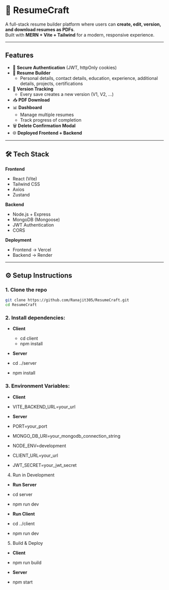 # 📄 ResumeCraft  

A full-stack resume builder platform where users can **create, edit, version, and download resumes as PDFs**.  
Built with **MERN + Vite + Tailwind** for a modern, responsive experience.  

---

##  Features  

- 🔐 **Secure Authentication** (JWT, httpOnly cookies)  
- 📑 **Resume Builder**  
  - Personal details, contact details, education, experience, additional details, projects, certifications
- 🔄 **Version Tracking**  
  - Every save creates a new version (V1, V2, …)  
- 📥 **PDF Download**  
- 📊 **Dashboard**  
  - Manage multiple resumes  
  - Track progress of completion  
- 🗑️ **Delete Confirmation Modal**   
- 🌐 **Deployed Frontend + Backend**  

---

## 🛠️ Tech Stack  

**Frontend**  
- React (Vite)  
- Tailwind CSS  
- Axios
- Zustand

**Backend**  
- Node.js + Express  
- MongoDB (Mongoose)  
- JWT Authentication  
- CORS  

**Deployment**  
- Frontend → Vercel  
- Backend → Render   

---

## ⚙️ Setup Instructions 

### 1️. Clone the repo
```bash
git clone https://github.com/Ranajit305/ResumeCraft.git
cd ResumeCraft
```
### 2. Install dependencies:
- **Client**
  - cd client
  - npm install

- **Server**
- cd ../server
- npm install

### 3. Environment Variables:
- **Client**
- VITE_BACKEND_URL=your_url

- **Server**
- PORT=your_port
- MONGO_DB_URI=your_mongodb_connection_string
- NODE_ENV=development
- CLIENT_URL=your_url
- JWT_SECRET=your_jwt_secret

4. Run in Development
- **Run Server**
- cd server
- npm run dev

- **Run Client**
- cd ../client
- npm run dev

5. Build & Deploy
- **Client**
- npm run build

- **Server**
- npm start
